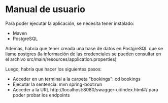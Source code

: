 # Manual de usuario

Para poder ejecutar la aplicación, se necesita tener instalado:

- Maven
- PostgreSQL

Además, habría que tener creada una base de datos en PostgreSQL que se llame postgres (la información de las credenciales se pueden consultar en el
archivo src/main/resources/application.properties)

Luego, habría que hacer los siguientes pasos:

- Acceder en un terminal a la carpeta "bookings": cd bookings
- Ejecutar la sentencia: mvn spring-boot:run
- Acceder a la URL http://localhost:8080/swagger-ui/index.html#/ para poder probar los endpoints

